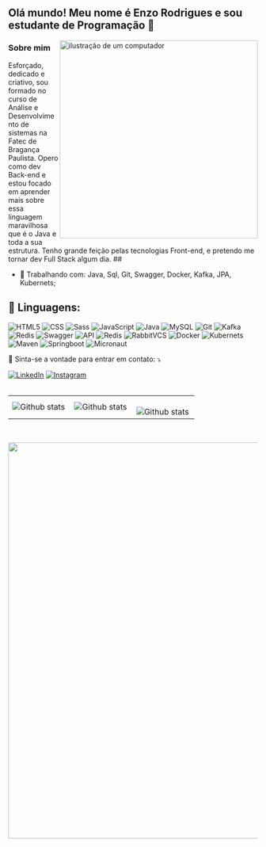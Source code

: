 ## Olá mundo! Meu nome é Enzo Rodrigues e sou estudante de Programação 👋
<img src="https://raw.githubusercontent.com/MicaelliMedeiros/micaellimedeiros/master/image/computer-illustration.png" alt="ilustração de um computador" min-width="400px" max-width="400px" width="400px" align="right">

### Sobre mim
<p align="left">
Esforçado, dedicado e criativo, sou formado no curso de Análise e Desenvolvimento de sistemas na Fatec de Bragança Paulista. Opero como dev Back-end e estou focado em aprender mais sobre essa linguagem maravilhosa que é o Java e toda a sua estrutura. Tenho grande feição pelas tecnologias Front-end, e pretendo me tornar dev Full Stack algum dia.
##

- 🔭 Trabalhando com: Java, Sql, Git, Swagger, Docker, Kafka, JPA, Kubernets;

<h2 align="left">
 🦄 Linguagens:
</h2>

![HTML5](https://img.shields.io/badge/HTML5-E34F26?style=for-the-badge&logo=html5&logoColor=white)
![CSS](https://img.shields.io/badge/CSS3-1572B6?style=for-the-badge&logo=css3&logoColor=white)
![Sass](https://img.shields.io/badge/Sass-CC6699?style=for-the-badge&logo=sass&logoColor=white)
![JavaScript](https://img.shields.io/badge/JavaScript-F7DF1E?style=for-the-badge&logo=javascript&logoColor=black)
![Java](https://img.shields.io/badge/Java-ED8B00?style=for-the-badge&logo=java&logoColor=white)
![MySQL](https://img.shields.io/badge/MySQL-00000F?style=for-the-badge&logo=mysql&logoColor=white)
![Git](https://img.shields.io/badge/Git-E34F26?style=for-the-badge&logo=git&logoColor=white)
![Kafka](https://img.shields.io/badge/MySQL-00000F?style=for-the-badge&logo=mysql&logoColor=white)
![Redis](https://img.shields.io/badge/MySQL-00000F?style=for-the-badge&logo=mysql&logoColor=white)
![Swagger](https://img.shields.io/badge/MySQL-00000F?style=for-the-badge&logo=mysql&logoColor=white)
![API](https://img.shields.io/badge/MySQL-00000F?style=for-the-badge&logo=mysql&logoColor=white)
![Redis](https://img.shields.io/badge/MySQL-00000F?style=for-the-badge&logo=mysql&logoColor=white)
![RabbitVCS](https://img.shields.io/badge/MySQL-00000F?style=for-the-badge&logo=mysql&logoColor=white)
![Docker](https://img.shields.io/badge/MySQL-00000F?style=for-the-badge&logo=mysql&logoColor=white)
![Kubernets](https://img.shields.io/badge/MySQL-00000F?style=for-the-badge&logo=mysql&logoColor=white)
![Maven](https://img.shields.io/badge/MySQL-00000F?style=for-the-badge&logo=mysql&logoColor=white)
![Springboot](https://img.shields.io/badge/MySQL-00000F?style=for-the-badge&logo=mysql&logoColor=white)
![Micronaut](https://img.shields.io/badge/MySQL-00000F?style=for-the-badge&logo=mysql&logoColor=white)


<p align="left">
  💌 Sinta-se a vontade para entrar em contato: ⤵️
</p>

<a href="https://www.linkedin.com/in/enzo-rodrigues-166875199/" title="LinkedIn" target="_blank">
<img src="https://img.shields.io/badge/LinkedIn-0077B5?style=for-the-badge&logo=linkedin&logoColor=white" alt="LinkedIn"/></a>

<a href="https://www.instagram.com/enzo_rdrigues/" title="Instagram" target="_blank">
<img src="https://img.shields.io/badge/Instagram-E4405F?style=for-the-badge&logo=instagram&logoColor=white" alt="Instagram"/></a>
<br>
<br>
<table>
  <tr>
    <td>
      <img
        align="left"
        src="https://github-readme-stats.vercel.app/api?username=danieldribeiro&theme=dark&hide_border=false&include_all_commits=true&count_private=true"
        alt="Github stats"
      />
    </td>
    <td>
      <img
        align="left"
        src="https://github-readme-stats.vercel.app/api/top-langs/?username=danieldribeiro&theme=dark&hide_border=false&include_all_commits=true&count_private=true&layout=compact"
        alt="Github stats"
      />
    </td>
    <td>
      <br />
      <img
        align="left"
        src="https://github-readme-streak-stats.herokuapp.com/?user=danieldribeiro&theme=dark&hide_border=false"
        alt="Github stats"
      />
    </td>
  </tr>
</table>

<br>

<p align="center">
  <a
    href="https://github.com/ryo-ma/github-profile-trophy"
    title="repositório de troféus"
  >
    <img
      width="800"
      src="https://github-profile-trophy.vercel.app/?username=danieldribeiro&column=8&theme=darkhub&no-frame=true&no-bg=true"
    />
  </a>
</p>
